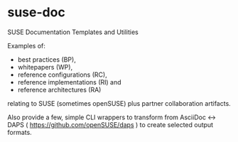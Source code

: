 # suse-doc
SUSE Documentation Templates and Utilities

Examples of:
- best practices (BP),
- whitepapers (WP),
- reference configurations (RC),
- reference implementations (RI) and
- reference architectures (RA)

relating to SUSE (sometimes openSUSE) plus partner collaboration artifacts.

Also provide a few, simple CLI wrappers to transform from AsciiDoc <-> DAPS
( https://github.com/openSUSE/daps ) to create selected output formats.


